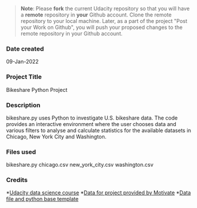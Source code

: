 >**Note**: Please **fork** the current Udacity repository so that you will have a **remote** repository in **your** Github account. Clone the remote repository to your local machine. Later, as a part of the project "Post your Work on Github", you will push your proposed changes to the remote repository in your Github account.

### Date created
09-Jan-2022

### Project Title
Bikeshare Python Project

### Description
bikeshare.py uses Python to investigate U.S. bikeshare data. The code provides an
interactive environment where the user chooses data and various filters to analyse and calculate statistics for the available datasets in Chicago, New York City and Washington.

### Files used
bikeshare.py
chicago.csv
new_york_city.csv
washington.csv

### Credits
*[Udacity data science course](https://www.udacity.com/course/programming-for-data-science-nanodegree--nd104 "Udacity.com")
*[Data for project provided by Motivate](https://www.motivateco.com/ "motivateco.com")
*[Data file and python base template](https://video.udacity-data.com/topher/2018/August/5b7b7aca_bikeshare-2/bikeshare-2.zip "bikeshare-1.zip")
